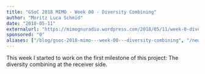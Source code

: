```yaml
---
title: "GSoC 2018 MIMO - Week 00 - Diversity Combining"
author: "Moritz Luca Schmid"
date: "2018-05-11"
externalurl: "https://mimognuradio.wordpress.com/2018/05/11/week-0-diversity-combining/"
sponsored: "0"
aliases: ["/blog/gsoc-2018-mimo---week-00---diversity-combining", "/news/gsoc-2018-mimo---week-00---diversity-combining"]
---
```

This week I started to work on the first milestone of this project: The diversity combining at the receiver side.
<!--more-->